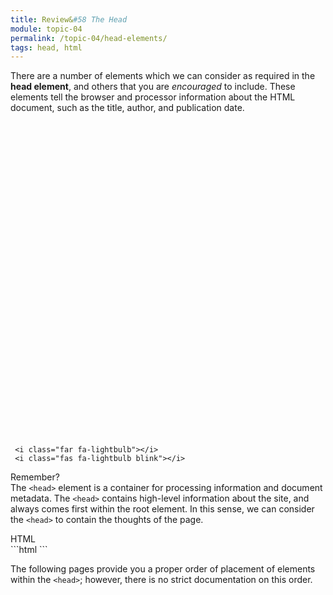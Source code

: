 ```yaml
---
title: Review&#58 The Head
module: topic-04
permalink: /topic-04/head-elements/
tags: head, html
---
```


<div class="divider-heading"></div>

There are a number of elements which we can consider as required in the **head element**, and others that you are _encouraged_ to include. These elements tell the browser and processor information about the HTML document, such as the title, author, and publication date.


<div class="container-row">
  <div class="lightbulb">
     <svg viewBox='0 0 64 64'>
       <g>
         <line x1='32' y1='16' x2='32' y2='0' />
         <line x1='41.40' y1='19.05' x2='50.80' y2='6.11' />
         <line x1='47.21' y1='27.05' x2='62.43' y2='22.11' />
         <line x1='47.21' y1='36.94' x2='62.43' y2='41.88' />
         <line x1='16.78' y1='36.94' x2='1.56' y2='41.88' />
         <line x1='16.78' y1='27.05' x2='1.56' y2='22.11' />
         <line x1='22.59' y1='19.05' x2='13.19' y2='6.11' />
       </g>
     </svg>

     <i class="far fa-lightbulb"></i>
     <i class="fas fa-lightbulb blink"></i>
  </div>
  <p><span class="remember-text">Remember?</span><br/>
  The <code>&lt;head&gt;</code> element is a container for processing information and document metadata. The <code>&lt;head&gt;</code> contains high-level information about the site, and always comes first within the root element. In this sense, we can consider the <code>&lt;head&gt;</code> to contain the thoughts of the page.</p>
</div>


<div id="code-heading">HTML</div>
```html
<!DOCTYPE html>
<html>
  <head>
    <!-- Meta data and information about your site, not visible to visitors. -->
  </head>

</html>
```


The following pages provide you a proper order of placement of elements within the `<head>`; however, there is no strict documentation on this order.
